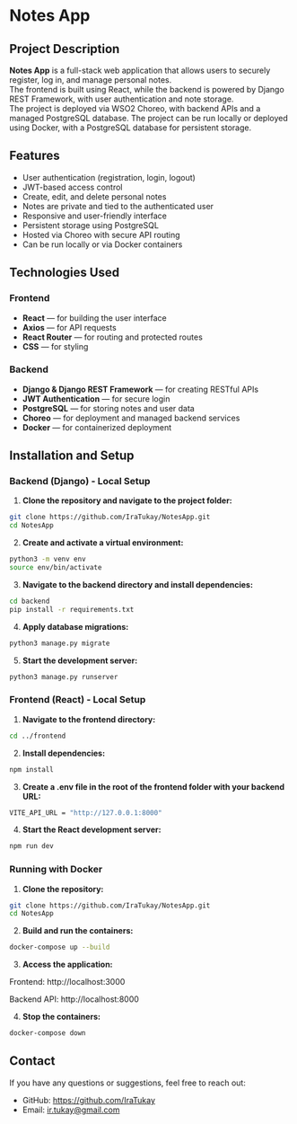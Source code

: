 # Notes App

## Project Description

**Notes App** is a full-stack web application that allows users to securely register, log in, and manage personal notes.  
The frontend is built using React, while the backend is powered by Django REST Framework, with user authentication and note storage.  
The project is deployed via WSO2 Choreo, with backend APIs and a managed PostgreSQL database.
The project can be run locally or deployed using Docker, with a PostgreSQL database for persistent storage.

## Features

- User authentication (registration, login, logout)
- JWT-based access control
- Create, edit, and delete personal notes
- Notes are private and tied to the authenticated user
- Responsive and user-friendly interface
- Persistent storage using PostgreSQL
- Hosted via Choreo with secure API routing
- Can be run locally or via Docker containers

## Technologies Used

### Frontend

- **React** — for building the user interface
- **Axios** — for API requests
- **React Router** — for routing and protected routes
- **CSS** — for styling

### Backend

- **Django & Django REST Framework** — for creating RESTful APIs
- **JWT Authentication** — for secure login
- **PostgreSQL** — for storing notes and user data
- **Choreo** — for deployment and managed backend services
- **Docker** — for containerized deployment

##  Installation and Setup

### Backend (Django) - Local Setup

1. **Clone the repository and navigate to the project folder:**

```bash
git clone https://github.com/IraTukay/NotesApp.git
cd NotesApp
```

2. **Create and activate a virtual environment:**

```bash
python3 -m venv env
source env/bin/activate
```

3. **Navigate to the backend directory and install dependencies:**

```bash
cd backend
pip install -r requirements.txt
```

4. **Apply database migrations:**

```bash
python3 manage.py migrate
```

5. **Start the development server:**

```bash
python3 manage.py runserver
```

### Frontend (React) - Local Setup
1. **Navigate to the frontend directory:**

```bash
cd ../frontend
```

2. **Install dependencies:**

```bash
npm install
```

3. **Create a .env file in the root of the frontend folder with your backend URL:**

```bash
VITE_API_URL = "http://127.0.0.1:8000"
```
4. **Start the React development server:**

```bash
npm run dev
```

### Running with Docker

1. **Clone the repository:**

```bash
git clone https://github.com/IraTukay/NotesApp.git
cd NotesApp
```

2. **Build and run the containers:**

```bash
docker-compose up --build
```

3. **Access the application:**


Frontend: http://localhost:3000   

Backend API: http://localhost:8000



4. **Stop the containers:**

```bash
docker-compose down
```



## Contact

If you have any questions or suggestions, feel free to reach out:

- GitHub: https://github.com/IraTukay
- Email: ir.tukay@gmail.com

